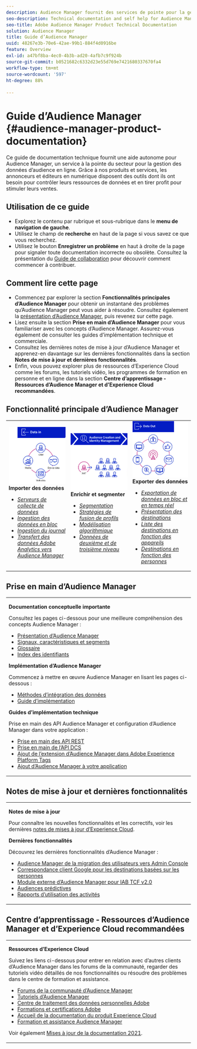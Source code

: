 ```yaml
---
description: Audience Manager fournit des services de pointe pour la gestion des données d’audience en ligne. Grâce à nos produits et services, les annonceurs et éditeurs en numérique disposent des outils dont ils ont besoin pour contrôler leurs ressources de données et en tirer profit pour stimuler leurs ventes.
seo-description: Technical documentation and self help for Audience Manager (AAM). AAM provides industry-leading services for online audience data management, and give digital advertisers and publishers the tools they need to control and leverage their data assets to help drive sales success.
seo-title: Adobe Audience Manager Product Technical Documentation
solution: Audience Manager
title: Guide d’Audience Manager
uuid: 48267e3b-70e6-42ae-99b1-884f4d0916be
feature: Overview
exl-id: a47bf8ba-4ec0-4b3b-ad20-4afb7c9f924b
source-git-commit: b0521682c6332d23e55d769e7421680337670fa4
workflow-type: tm+mt
source-wordcount: '597'
ht-degree: 88%

---
```


# Guide d’Audience Manager {#audience-manager-product-documentation}

Ce guide de documentation technique fournit une aide autonome pour Audience Manager, un service à la pointe du secteur pour la gestion des données d’audience en ligne. Grâce à nos produits et services, les annonceurs et éditeurs en numérique disposent des outils dont ils ont besoin pour contrôler leurs ressources de données et en tirer profit pour stimuler leurs ventes.

## Utilisation de ce guide

* Explorez le contenu par rubrique et sous-rubrique dans le **menu de navigation de gauche**.
* Utilisez le champ de **recherche** en haut de la page si vous savez ce que vous recherchez.
* Utilisez le bouton **Enregistrer un problème** en haut à droite de la page pour signaler toute documentation incorrecte ou obsolète. Consultez la présentation du [Guide de collaboration](https://experienceleague.adobe.com/docs/contributor/contributor-guide/introduction.html) pour découvrir comment commencer à contribuer.

## Comment lire cette page

* Commencez par explorer la section **Fonctionnalités principales d’Audience Manager** pour obtenir un instantané des problèmes qu’Audience Manager peut vous aider à résoudre. Consultez également la [présentation d’Audience Manager](/help/using/overview/aam-overview.md), puis revenez sur cette page.
* Lisez ensuite la section **Prise en main d’Audience Manager** pour vous familiariser avec les concepts d’Audience Manager. Assurez-vous également de consulter les guides d’implémentation technique et commerciale.
* Consultez les dernières notes de mise à jour d’Audience Manager et apprenez-en davantage sur les dernières fonctionnalités dans la section **Notes de mise à jour et dernières fonctionnalités**.
* Enfin, vous pouvez explorer plus de ressources d’Experience Cloud comme les forums, les tutoriels vidéo, les programmes de formation en personne et en ligne dans la section **Centre d’apprentissage - Ressources d’Audience Manager et d’Experience Cloud recommandées**.

## Fonctionnalité principale d’Audience Manager

<table style="table-layout:fixed">
   <td>
      <img alt="Données en entrée" src="/help/using/overview/assets/data-in.png"/>
      <div>
         <b>Importer des données</b>
      </div>
      <p>
         <em><ul><li><a href="/help/using/api/dcs-intro/dcs-api-reference/dcs-api-reference-overview.md">Serveurs de collecte de données</a></li><li><a href="/help/using/integration/sending-audience-data/batch-data-transfer-explained/batch-data-transfer-overview.md">Ingestion des données en bloc</a></li><li><a href="/help/using/reporting/audience-optimization-reports/metadata-files-intro/metadata-files-intro.md">Ingestion du journal</a></li><li><a href="/help/using/integration/integration-other-solutions/audience-management-module.md">Transfert des données Adobe Analytics vers Audience Manager</a></li></ul></em>
      <p>
   </td>
   <td>
      <img alt="Enrichir et segmenter" src="/help/using/overview/assets/enrich-segment.png"/>
      <div>
         <b>Enrichir et segmenter</b>
      </div>
      <p>
       <em><ul><li><a href="/help/using/features/segments/segments-purpose.md">Segmentation</a></li><li><a href="/help/using/features/profile-merge-rules/merge-rules-overview.md">Stratégies de fusion de profils</a></li><li><a href="/help/using/features/algorithmic-models/understanding-models.md">Modélisation algorithmique</a></li><li><a href="/help/using/overview/data-types-collected.md">Données de deuxième et de troisième niveau</a></li></ul></em>
      <p>
   </td>
   <td>
      <img alt="Données en sortie" src="/help/using/overview/assets/data-out.png"/>
      </a>
      <div>
         <b>Exporter des données</b>
      </div>
      <p>
      <p>
         <em><ul><li><a href="/help/using/integration/receiving-audience-data/receiving-audience-data-overview.md">Exportation de données en bloc et en temps réel</a></li><li><a href="/help/using/features/destinations/destinations.md">Présentation des destinations</a></li><li><a href="/help/using/features/destinations/device-based-destinations-list.md">Liste des destinations en fonction des appareils</a></li><li><a href="/help/using/features/destinations/people-based-destinations-overview.md">Destinations en fonction des personnes</a></li></ul></em> 
      <p>
      <p>
   </td>
</table>


## Prise en main d’Audience Manager

<table> 
 <tbody> 
  <tr> 
   <td colname="col1"> <p><b>Documentation conceptuelle importante</b></p>
   <p>Consultez les pages ci-dessous pour une meilleure compréhension des concepts Audience Manager : 
   <ul><li><a href="/help/using/overview/aam-overview.md"> Présentation d’Audience Manager</a></li><li><a href="/help/using/reference/signal-trait-segment.md">Signaux, caractéristiques et segments</a></li><li><a href="/help/using/reference/aam-glossary.md"> Glossaire</a> </li><li><a href="/help/using/reference/ids-in-aam.md">Index des identifiants</a></li></ul></p>

<p><b>Implémentation d’Audience Manager</b></p>
   <p> Commencez à mettre en œuvre Audience Manager en lisant les pages ci-dessous :
     <ul>
     <li><a href="/help/using/integration/data-integration-methods.md">Méthodes d’intégration des données</a></li>
     <li><a href="/help/using/integration/implement-audience-manager.md">Guide d’implémentation</a></li>
     </ul> </p>

<p> <b>Guides d’implémentation technique</b> </p> <p>Prise en main des API Audience Manager et configuration d’Audience Manager dans votre application :</p> <p> 
     <ul id="ul_47C012F6AB3E4B73BA357027F4D15369">
     <li><a href="/help/using/api/rest-api-main/aam-api-getting-started.md">Prise en main des API REST</a></li>
     <li><a href="/help/using/api/dcs-intro/dcs-event-calls/dcs-event-calls.md">Prise en main de l’API DCS</a></li>
     <li><a href="https://experienceleague.adobe.com/docs/experience-platform/tags/extensions/adobe/audience-manager/overview.html">Ajout de l’extension d’Audience Manager dans Adobe Experience Platform Tags</a></li>
    <li><a href="https://aep-sdks.gitbook.io/docs/using-mobile-extensions/adobe-audience-manager">Ajout d’Audience Manager à votre application</a></li>
     </ul> </p>
    </td>

</tr> 
 </tbody> 
</table>

<!--

<table> 
 <tbody> 
  <tr> 
   <td colname="col1"> <p><b>Important Conceptual Documentation</b></p>
   <p>Read the pages below for a deeper understanding of Audience Manager concepts: 
   <ul><li><a href="https://experienceleague.adobe.com/docs/audience-manager/user-guide/overview/aam-overview.html"> Audience Manager Overview</a></li><li><a href="https://docs.adobe.com/help/en/audience-manager/user-guide/reference/aam-glossary.html"> Glossary</a> </li><li><a href="https://experienceleague.adobe.com/docs/audience-manager/user-guide/reference/ids-in-aam.html">Index of IDs</a></li><li><a href="https://docs.adobe.com/help/en/audience-manager/user-guide/reference/signal-trait-segment.html">Signals, Traits, and Segments</a></li></ul></p>
   <br>&nbsp;
   <p><b>Implement Audience Manager</b></p>
   <p> Get started with implementing Audience Manager by reading the pages below:
     <ul>
     <li><a href="https://experienceleague.adobe.com/docs/audience-manager/user-guide/implementation-integration-guides/data-integration-methods.html">Data Integration Methods</a></li>
     <li><a href="https://experienceleague.adobe.com/docs/audience-manager/user-guide/implementation-integration-guides/implement-audience-manager.html">Implementation Guide</a></li>
     </ul> </p>
     <br>&nbsp;
   <p> <b>Technical Implementation Guides</b> </p> <p>Get started with Audience Manager APIs and set up Audience Manager in your app:</p> <p> 
     <ul id="ul_47C012F6AB3E4B73BA357027F4D15369">
     <li><a href="https://experienceleague.adobe.com/docs/audience-manager/user-guide/api-and-sdk-code/rest-apis/aam-api-getting-started.html">Getting Started with REST APIs</a></li>
     <li><a href="https://experienceleague.adobe.com/docs/audience-manager/user-guide/api-and-sdk-code/dcs/dcs-event-calls/dcs-event-calls.html">Get started with the DCS API</a></li>
     <li><a href="https://experienceleague.adobe.com/docs/launch/using/extensions-ref/adobe-extension/adobe-audience-manager-extension.html">Add the Audience Manager extension to Adobe Experience Platform Launch</a></li>
    <li><a href="https://aep-sdks.gitbook.io/docs/using-mobile-extensions/adobe-audience-manager">Add Audience Manager to your app</a></li>
     </ul> </p>
    </td>
   <td colname="col2">  <p> <b>Collaborative Documentation</b> </p>
     <p>We welcome contributions to our documentation from all our readers. See the <a href="https://experienceleague.adobe.com/docs/contributor/contributor-guide/introduction.html">Collaboration Guide Overview</a> to learn how to start contributing.</p>
   <br>&nbsp;
   <p> <b>Release Notes</b> </p> <p> 
     See the latest <a href="https://experienceleague.adobe.com/docs/release-notes/experience-cloud/current.html" format="https" scope="external"> Experience Cloud Release Notes</a> for new features and fixes.</p> <br>&nbsp;
     <p> <b>Experience Cloud Resources</b> </p> <p> 
     <ul id="ul_E30EC96BDC624B5591F0470D430B7F41"> 
      <li id="li_F3A5CCFAE0F247CEB41A03CA8E03106B"><a href="https://forums.adobe.com/community/experience-cloud/analytics-cloud/audience-manager" format="https" scope="external"> Audience Manager Community Forums</a> </li>
      <li><a href="https://experienceleague.adobe.com/docs/audience-manager-learn/tutorials/overview.html" format="http" scope="external"> Audience Manager Tutorials</a> </li> 
      <li id="li_1737D63307024F26B1F967621613A5AC"><a href="https://www.adobe.com/privacy.html" format="http" scope="external"> Adobe Privacy Center</a> </li>  
      <li id="li_1938F7044F544481A6CC0F45CC22B80A"> <a href="https://helpx.adobe.com/learning.html?promoid=KAUDK" scope="external" format="http"> Adobe Training and Certifications</a> </li> 
      <li id="li_C71459E0D1464C05B8B9387C43541F17"> <a href="https://helpx.adobe.com/support/experience-cloud.html" scope="external" format="https">Experience Cloud Product Documentation Home</a> </li> 
      <li id="li_0DB1997FEB87484EBC07E03FD40AA39F"><a href="https://helpx.adobe.com/support/audience-manager.html" format="https" scope="external"> Audience Manager Learn &amp; Support</a> </li> 
     </ul> </p> 
     <br>&nbsp;
     <p>See also, <a href="https://experienceleague.adobe.com/docs/audience-manager/user-guide/documentation-updates/docs-2020.html"> 2020 Documentation Updates</a>. </p> </td>
  </tr> 
 </tbody> 
</table>

-->

## Notes de mise à jour et dernières fonctionnalités

<table> 
 <tbody> 
  <tr> 
   <td> <p> <b>Notes de mise à jour</b> </p> <p> 
     Pour connaître les nouvelles fonctionnalités et les correctifs, voir les dernières <a href="https://experienceleague.adobe.com/docs/release-notes/experience-cloud/current.html" format="https" scope="external">notes de mises à jour d’Experience Cloud</a>.</p> 
     <p> <b>Dernières fonctionnalités</b> </p> <p> 
     Découvrez les dernières fonctionnalités d’Audience Manager :</p>
     <p><ul><li><a href="/help/using/docs-updates/docs-2021.md">Audience Manager de la migration des utilisateurs vers Admin Console</a></li><li><a href="/help/using/features/destinations/people-based-destinations-prerequisites.md">Correspondance client Google pour les destinations basées sur les personnes</a></li><li><a href="/help/using/overview/data-security-and-privacy/aam-iab-plugin.md">Module externe d’Audience Manager pour IAB TCF v2.0</a></li><li><a href="/help/using/features/algorithmic-models/predictive-audiences.md">Audiences prédictives</a></li><li><a href="/help/using/features/administration/activity-usage-reporting.md">Rapports d’utilisation des activités</a></li>
     </ul></p>
    </td>
  </tr> 
 </tbody> 
</table>

<!--

**Release Notes**

See the latest [Experience Cloud Release Notes](https://experienceleague.adobe.com/docs/release-notes/experience-cloud/current.html) for new features and fixes.

<br>&nbsp;

**Latest features**

Read about the latest Audience Manager features:
* [Activity Usage Reporting](https://experienceleague.adobe.com/docs/audience-manager/user-guide/features/administration/activity-usage-reporting.html)
* [California Consumer Privacy Act (CCPA) Support and Privacy Documentation Overhaul](https://experienceleague.adobe.com/docs/audience-manager/user-guide/overview/data-privacy/data-privacy.html)
* [Intelligent Recommendations for Audience Marketplace Data, powered by Adobe Sensei](https://experienceleague.adobe.com/docs/audience-manager/user-guide/features/segments/trait-recommendations.html)
* [Profile Merge Rules Enhancements](https://experienceleague.adobe.com/docs/audience-manager/user-guide/features/profile-merge-rules/merge-rules-overview.html)
* [Bulk Management Tools Update](https://experienceleague.adobe.com/docs/audience-manager/user-guide/reference/bulk-management-tools/bulk-management-intro.html)

-->


## Centre d’apprentissage - Ressources d’Audience Manager et d’Experience Cloud recommandées


<table> 
 <tbody> 
  <tr> 
   <td colname="col2"> 
     <p> <b>Ressources d’Experience Cloud</b> </p>
     <p>Suivez les liens ci-dessous pour entrer en relation avec d’autres clients d’Audience Manager dans les forums de la communauté, regarder des tutoriels vidéo détaillés de nos fonctionnalités ou résoudre des problèmes dans le centre de formation et assistance.</p>
     <p> 
     <ul id="ul_E30EC96BDC624B5591F0470D430B7F41"> 
      <li id="li_F3A5CCFAE0F247CEB41A03CA8E03106B"><a href="https://forums.adobe.com/community/experience-cloud/analytics-cloud/audience-manager" format="https" scope="external"> Forums de la communauté d’Audience Manager</a> </li>
      <li><a href="https://experienceleague.adobe.com/docs/audience-manager-learn/tutorials/overview.html" format="http" scope="external"> Tutoriels d’Audience Manager</a> </li> 
      <li id="li_1737D63307024F26B1F967621613A5AC"><a href="https://www.adobe.com/fr/privacy.html" format="http" scope="external"> Centre de traitement des données personnelles Adobe</a> </li>  
      <li id="li_1938F7044F544481A6CC0F45CC22B80A"> <a href="https://helpx.adobe.com/learning.html?promoid=KAUDK" scope="external" format="http"> Formations et certifications Adobe</a> </li> 
      <li id="li_C71459E0D1464C05B8B9387C43541F17"> <a href="https://helpx.adobe.com/fr/support/experience-cloud.html" scope="external" format="https">Accueil de la documentation du produit Experience Cloud</a> </li> 
      <li id="li_0DB1997FEB87484EBC07E03FD40AA39F"><a href="https://helpx.adobe.com/fr/support/audience-manager.html" format="https" scope="external"> Formation et assistance Audience Manager</a> </li> 
     </ul> </p> 
     <p>Voir également <a href="https://experienceleague.adobe.com/docs/audience-manager/user-guide/documentation-updates/docs-2021.html">Mises à jour de la documentation 2021</a>. </p> </td>
  </tr> 
 </tbody> 
</table>
